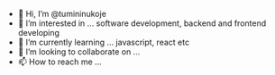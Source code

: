 - 👋 Hi, I’m @tumininukoje
- 👀 I’m interested in ... software development, backend and frontend developing 
- 🌱 I’m currently learning ... javascript, react etc
- 💞️ I’m looking to collaborate on ...
- 📫 How to reach me ...

<!---
tumininukoje/tumininukoje is a ✨ special ✨ repository because its `README.md` (this file) appears on your GitHub profile.
You can click the Preview link to take a look at your changes.
--->
